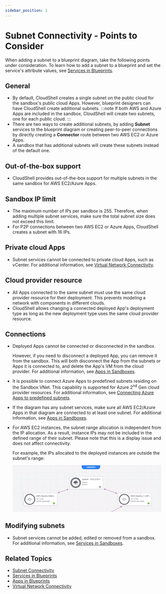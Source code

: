 ```yaml
---
sidebar_position: 1
---
```


# Subnet Connectivity - Points to Consider

When adding a subnet to a blueprint diagram, take the following points under consideration. To learn how to add a subnet to a blueprint and set the service's attribute values, see [Services in Blueprints](https://help.quali.com/Online%20Help/0.0/Portal/Content/CSP/LAB-MNG/Blprnt-Use-Srvc.htm).

## General

- By default, CloudShell creates a single subnet on the public cloud for the sandbox's public cloud Apps. However, blueprint designers can have CloudShell create additional subnets.
    :::note
    If both AWS and Azure Apps are included in the sandbox, CloudShell will create two subnets, one for each public cloud.
    :::
- There are two ways to create additional subnets, by adding **Subnet** services to the blueprint diagram or creating peer-to-peer connections by directly creating a **Connector** route between two AWS EC2 or Azure Apps.
- A sandbox that has additional subnets will create these subnets instead of the default one.

## Out-of-the-box support

- CloudShell provides out-of-the-box support for multiple subnets in the same sandbox for AWS EC2/Azure Apps.

## Sandbox IP limit

- The maximum number of IPs per sandbox is 255. Therefore, when adding multiple subnet services, make sure the total subnet size does not exceed this limit.
- For P2P connections between two AWS EC2 or Azure Apps, CloudShell creates a subnet with 16 IPs.

## Private cloud Apps

- Subnet services cannot be connected to private cloud Apps, such as vCenter. For additional information, see [Virtual Network Connectivity](https://help.quali.com/Online%20Help/0.0/Portal/Content/CSP/LAB-MNG/App-Cnct/Vir-Ntwrk-Cnct-Cntnr.htm).

## Cloud provider resource

- All Apps connected to the same subnet must use the same cloud provider resource for their deployment. This prevents modeling a network with components in different clouds.
- CloudShell allows changing a connected deployed App's deployment type as long as the new deployment type uses the same cloud provider resource.

## Connections

- Deployed Apps cannot be connected or disconnected in the sandbox.
    
    However, if you need to disconnect a deployed App, you can remove it from the sandbox. This will both disconnect the App from the subnets or Apps it is connected to, and delete the App's VM from the cloud provider. For additional information, see [Apps in Sandboxes](https://help.quali.com/Online%20Help/0.0/Portal/Content/CSP/LAB-MNG/App-Actns/Sndbx-Use-Apps.htm).
    
- It is possible to connect Azure Apps to predefined subnets residing on the Sandbox VNet. This capability is supported for Azure 2<sup>nd</sup> Gen cloud provider resources. For additional information, see [Connecting Azure Apps to predefined subnets](https://help.quali.com/Online%20Help/0.0/Portal/Content/CSP/LAB-MNG/Sndbx-Rsrc-Cnct.htm#Connecti4).
- If the diagram has any subnet services, make sure all AWS EC2/Azure Apps in that diagram are connected to at least one subnet. For additional information, see [Apps in Sandboxes](https://help.quali.com/Online%20Help/0.0/Portal/Content/CSP/LAB-MNG/App-Actns/Sndbx-Use-Apps.htm).
- For AWS EC2 instances, the subnet range allocation is independent from the IP allocation. As a result, instance IPs may not be included in the defined range of their subnet. Please note that this is a display issue and does not affect connectivity.
    
    For example, the IPs allocated to the deployed instances are outside the subnet's range:
    
    ![](/Images/Admin-Guide/Inventory-Operations/AWSSubnetConnectivity.png)
    

## Modifying subnets

- Subnet services cannot be added, edited or removed from a sandbox. For additional information, see [Services in Sandboxes](https://help.quali.com/Online%20Help/0.0/Portal/Content/CSP/LAB-MNG/Sndbx-Use-Srvc.htm).

## Related Topics

- [Subnet Connectivity](https://help.quali.com/Online%20Help/0.0/Portal/Content/Admn/Cnct-Ctrl-Subnets.htm)
- [Services in Blueprints](https://help.quali.com/Online%20Help/0.0/Portal/Content/CSP/LAB-MNG/Blprnt-Use-Srvc.htm)
- [Apps in Blueprints](https://help.quali.com/Online%20Help/0.0/Portal/Content/CSP/LAB-MNG/App-Actns/Blprnt-Use-Apps.htm)
- [Virtual Network Connectivity](https://help.quali.com/Online%20Help/0.0/Portal/Content/CSP/LAB-MNG/App-Cnct/Vir-Ntwrk-Cnct-Cntnr.htm)

